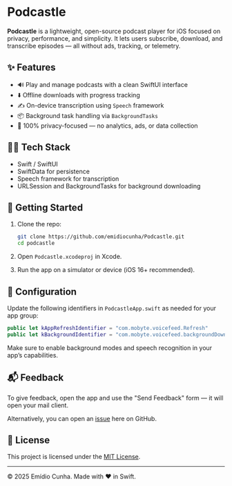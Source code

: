 # Podcastle

**Podcastle** is a lightweight, open-source podcast player for iOS focused on privacy, performance, and simplicity. It lets users subscribe, download, and transcribe episodes — all without ads, tracking, or telemetry.

## ✨ Features

* 🔊 Play and manage podcasts with a clean SwiftUI interface
* ⬇️ Offline downloads with progress tracking
* ✍️ On-device transcription using `Speech` framework
* 📦 Background task handling via `BackgroundTasks`
* 🔐 100% privacy-focused — no analytics, ads, or data collection

## 🧑‍💻 Tech Stack

* Swift / SwiftUI
* SwiftData for persistence
* Speech framework for transcription
* URLSession and BackgroundTasks for background downloading

## 🚀 Getting Started

1. Clone the repo:

   ```bash
   git clone https://github.com/emidiocunha/Podcastle.git
   cd podcastle
   ```

2. Open `Podcastle.xcodeproj` in Xcode.

3. Run the app on a simulator or device (iOS 16+ recommended).

## 🔧 Configuration

Update the following identifiers in `PodcastleApp.swift` as needed for your app group:

```swift
public let kAppRefreshIdentifier = "com.mobyte.voicefeed.Refresh"
public let kBackgroundIdentifier = "com.mobyte.voicefeed.backgroundDownload"
```

Make sure to enable background modes and speech recognition in your app’s capabilities.

## 📬 Feedback

To give feedback, open the app and use the "Send Feedback" form — it will open your mail client.

Alternatively, you can open an [issue](https://github.com/your-username/podcastle/issues) here on GitHub.

## 📄 License

This project is licensed under the [MIT License](LICENSE).

---

© 2025 Emídio Cunha. Made with ❤️ in Swift.
